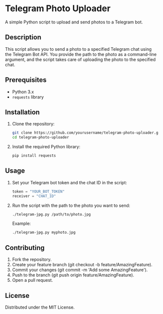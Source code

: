 # Telegram Photo Uploader

A simple Python script to upload and send photos to a Telegram bot.

## Description

This script allows you to send a photo to a specified Telegram chat using the Telegram Bot API. You provide the path to the photo as a command-line argument, and the script takes care of uploading the photo to the specified chat.

## Prerequisites

- Python 3.x
- `requests` library

## Installation

1. Clone the repository:

    ```bash
    git clone https://github.com/yourusername/telegram-photo-uploader.git
    cd telegram-photo-uploader
    ```

2. Install the required Python library:

    ```bash
    pip install requests
    ```

## Usage

1. Set your Telegram bot token and the chat ID in the script:

    ```python
    token = "YOUR_BOT_TOKEN"
    receiver = "CHAT_ID"
    ```

2. Run the script with the path to the photo you want to send:

    ```bash
    ./telegram-jpg.py /path/to/photo.jpg
    ```

    Example:

    ```bash
    ./telegram-jpg.py myphoto.jpg
    ```

## Contributing
1. Fork the repository.
2. Create your feature branch (git checkout -b feature/AmazingFeature).
3. Commit your changes (git commit -m 'Add some AmazingFeature').
4. Push to the branch (git push origin feature/AmazingFeature).
5. Open a pull request.

## License

Distributed under the MIT License.